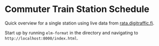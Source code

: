 Commuter Train Station Schedule
===============================

Quick overview for a single station using live data from [rata.digitraffic.fi](https://rata.digitraffic.fi/api/v1/doc/index.html#LiikennepaikansaapuvatjalahtevatjunatAikavali).


Start up by running `elm-format` in the directory and navigating to `http://localhost:8000/index.html`.
